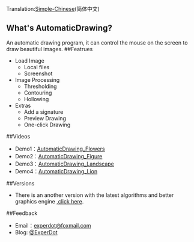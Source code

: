  Translation:[Simple-Chinese](https://github.com/experdot/ExperDot.AutomaticDrawing/edit/master/README.md)(简体中文)
## What's AutomaticDrawing?
An automatic drawing program, it can control the mouse on the screen to draw beautiful images.
##Featrues

* Load Image
    *  Local files
    *  Screenshot
* Image Processing
    *  Thresholding
    *  Contouring
    *  Hollowing
* Extras
    *  Add a signature
    *  Preview Drawing
    *  One-click Drawing

##Videos
* Demo1：[AutomaticDrawing_Flowers](http://v.youku.com/v_show/id_XMTUwNTI5MTAwMA==.html)
* Demo2：[AutomaticDrawing_Figure](http://v.youku.com/v_show/id_XMTUwNjI2NzkwOA==.html)
* Demo3：[AutomaticDrawing_Landscape](http://v.youku.com/v_show/id_XMTUwODg2MTUxNg==.html)
* Demo4：[AutomaticDrawing_Lion](http://v.youku.com/v_show/id_XMTUxNDk5OTgxNg==.html)

##Versions
* There is an another version with the latest algorithms and better graphics engine ,[click here](https://github.com/experdot/ExperDot.EDGameEngine/tree/master/EDGameEngine.Visuals/GameObject/Model/GameVisual/AutoDraw).

##Feedback
* Email：experdot@foxmail.com
* Blog: [@ExperDot](http://www.cnblogs.com/experdot/)
